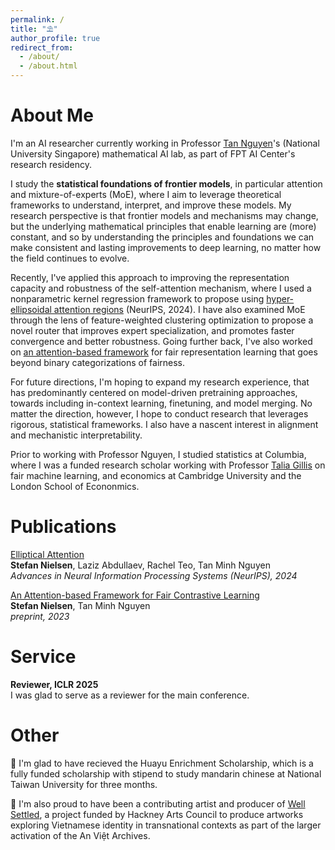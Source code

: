 ```yaml
---
permalink: /
title: "⛱"
author_profile: true
redirect_from: 
  - /about/
  - /about.html
---
```


# About Me

I'm an AI researcher currently working in Professor [Tan Nguyen](https://tanmnguyen89.github.io/)'s (National University Singapore) mathematical AI lab, as part of FPT AI Center's research residency. 

I study the **statistical foundations of frontier models**, in particular attention and mixture-of-experts (MoE), where I aim to leverage theoretical frameworks to understand, interpret, and improve these models. My research perspective is that frontier models and mechanisms may change, but the underlying mathematical principles that enable learning are (more) constant, and so by understanding the principles and foundations we can make consistent and lasting improvements to deep learning, no matter how the field continues to evolve. 

Recently, I've applied this approach to improving the representation capacity and robustness of the self-attention mechanism, where I used a nonparametric kernel regression framework to propose using [hyper-ellipsoidal attention regions](https://arxiv.org/pdf/2406.13770) (NeurIPS, 2024). I have also examined MoE through the lens of feature-weighted clustering optimization to propose a novel router that improves expert specialization, and promotes faster convergence and better robustness. Going further back, I've also worked on [an attention-based framework](https://arxiv.org/abs/2411.14765) for fair representation learning that goes beyond binary categorizations of fairness.

For future directions, I'm hoping to expand my research experience, that has predominantly centered on model-driven pretraining approaches, towards including in-context learning, finetuning, and model merging. No matter the direction, however, I hope to conduct research that leverages rigorous, statistical frameworks. I also have a nascent interest in alignment and mechanistic interpretability.

Prior to working with Professor Nguyen, I studied statistics at Columbia, where I was a funded research scholar working with Professor [Talia Gillis](https://www.law.columbia.edu/faculty/talia-gillis) on fair machine learning, and economics at Cambridge University and the London School of Econonmics.

# Publications

[Elliptical Attention](https://arxiv.org/pdf/2406.13770) \
**Stefan Nielsen**, Laziz Abdullaev, Rachel Teo, Tan Minh Nguyen \
*Advances in Neural Information Processing Systems (NeurIPS), 2024*

[An Attention-based Framework for Fair Contrastive Learning](https://arxiv.org/abs/2411.14765) \
**Stefan Nielsen**, Tan Minh Nguyen \
*preprint, 2023*

# Service
**Reviewer, ICLR 2025** \
I was glad to serve as a reviewer for the main conference.

# Other
📓 I'm glad to have recieved the Huayu Enrichment Scholarship, which is a fully funded scholarship with stipend to study mandarin chinese at National Taiwan University for three months.

🌱 I'm also proud to have been a contributing artist and producer of [Well Settled](https://www.britishcouncil.vn/cac-chuong-trinh/uk-vietnam-season-2023/projects/shared-heritage-vn/well-settled-activating-viet), a project funded by Hackney Arts Council to produce artworks exploring Vietnamese identity in transnational contexts as part of the larger activation of the An Việt Archives.